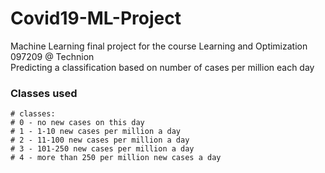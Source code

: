 # Covid19-ML-Project
Machine Learning final project for the course Learning and Optimization 097209 @ Technion \
Predicting a classification based on number of cases per million each day 
### Classes used
```
# classes:
# 0 - no new cases on this day
# 1 - 1-10 new cases per million a day
# 2 - 11-100 new cases per million a day
# 3 - 101-250 new cases per million a day
# 4 - more than 250 per million new cases a day
```
